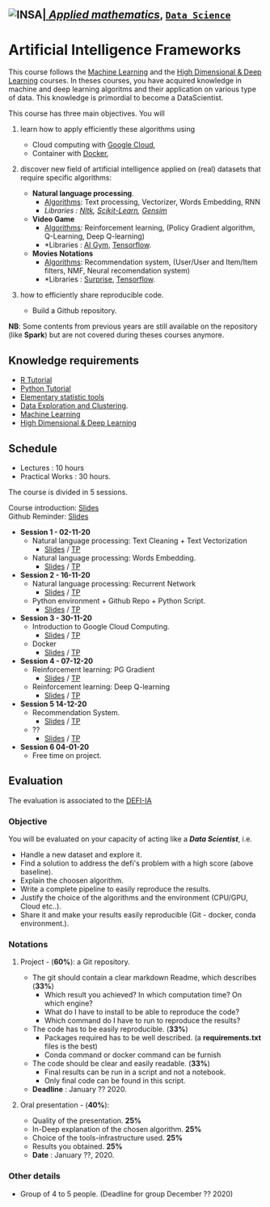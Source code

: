 ## <a href="http://www.insa-toulouse.fr/" ><img src="http://www.math.univ-toulouse.fr/~besse/Wikistat/Images/Logo_INSAvilletoulouse-RVB.png" style="float:left; max-width: 80px; display: inline" alt="INSA"/> |  [*Applied mathematics*](http://www.math.insa-toulouse.fr/fr/index.html), [`Data Science`](http://www.math.insa-toulouse.fr/fr/enseignement.html) 

# Artificial Intelligence Frameworks

This course follows the [Machine Learning](https://github.com/wikistat/Apprentissage) and the [High Dimensional & Deep Learning](https://github.com/wikistat/High-Dimensional-Deep-Learning) courses.
 In theses courses, you have acquired knowledge in machine and deep learning algoritms and their application on various type of data. This knowledge is primordial to become a DataScientist. 

This course has three main objectives. You will 

1. learn how to apply efficiently these algorithms using
    * Cloud computing with [Google Cloud](https://cloud.google.com/gcp/?utm_source=google&utm_medium=cpc&utm_campaign=emea-fr-all-en-dr-bkws-all-all-trial-e-gcp-1003963&utm_content=text-ad-none-any-DEV_c-CRE_167374210213-ADGP_Hybrid%20%7C%20AW%20SEM%20%7C%20BKWS%20~%20EXA_1:1_FR_EN_General_Cloud_TOP_google%20cloud%20platform-KWID_43700016295756942-kwd-26415313501-userloc_9055236&utm_term=KW_google%20cloud%20platform-ST_google%20cloud%20platform&ds_rl=1242853&ds_rl=1245734&ds_rl=1245734&gclid=EAIaIQobChMIvaa_9OmL4gIVFeaaCh3jnQIfEAAYASAAEgJyp_D_BwE),
    * Container with [Docker](https://www.docker.com),

2. discover new field of artificial intelligence applied on (real) datasets that require specific algorithms:
    * **Natural language processing**.
        * <ins>Algorithms</ins>: Text processing, Vectorizer, Words Embedding, RNN
        * *Libraries :  [Nltk](https://www.nltk.org/), [Scikit-Learn](https://www.tensorflow.org/), [Gensim](https://gym.openai.com/)*
    * **Video Game**
        * <ins>Algorithms</ins>: Reinforcement learning, (Policy Gradient algorithm, Q-Learning, Deep Q-learning)
        * *Libraries :  [AI Gym](https://gym.openai.com/), [Tensorflow](https://www.tensorflow.org/).
    * **Movies Notations**
        * <ins>Algorithms</ins>: Recommendation system, (User/User and Item/Item filters, NMF, Neural recomendation system)
        * *Libraries :  [Surprise](https://surprise.readthedocs.io/en/stable/index.html), [Tensorflow](https://www.tensorflow.org/).

3. how to efficiently share reproducible code. 
    * Build a Github repository.

**NB**: Some contents from previous years are still available on the repository (like **Spark**) but are not covered during theses courses anymore. 


## Knowledge requirements

- [R Tutorial](https://github.com/wikistat/Intro-R)
- [Python Tutorial](https://github.com/wikistat/Intro-Python)
- [Elementary statistic tools](https://github.com/wikistat/StatElem)
- [Data Exploration and Clustering](https://github.com/wikistat/Exploration). 
- [Machine Learning](https://github.com/wikistat/Apprentissage)
- [High Dimensional & Deep Learning](https://github.com/wikistat/High-Dimensional-Deep-Learning)


## Schedule

* Lectures : 10 hours
* Practical Works : 30 hours.

The course is divided in 5 sessions.

Course introduction: [Slides](https://github.com/wikistat/AI-Frameworks/blob/master/slides/Course%20Introduction.pdf) <br>
Github Reminder: [Slides](https://github.com/wikistat/AI-Frameworks/blob/master/slides/Github%20-%20Reminder.pdf)


- **Session 1 - 02-11-20**
   - Natural language processing: Text Cleaning + Text Vectorization
        * [Slides](https://github.com/wikistat/AI-Frameworks/blob/master/slides/IA_Frameworks_NLP_RNN.pdf) / [TP](https://github.com/wikistat/AI-Frameworks/blob/master/NatualLangageProcessing/1_cleaning_vectorization.ipynb)
   - Natural language processing: Words Embedding.
        * [Slides](https://github.com/wikistat/AI-Frameworks/blob/master/slides/IA_Frameworks_NLP_RNN.pdf) / [TP](https://github.com/wikistat/AI-Frameworks/blob/master/NatualLangageProcessing/2_words_embedding.ipynb)
- **Session 2 - 16-11-20**
   - Natural language processing: Recurrent Network
        * [Slides](https://github.com/wikistat/AI-Frameworks/blob/master/slides/IA_Frameworks_NLP_RNN.pdf) / [TP](https://github.com/wikistat/AI-Frameworks/blob/master/NatualLangageProcessing/3_recurrent_neural_network.ipynb)
   - Python environment + Github Repo + Python Script.
        * [Slides](https://github.com/wikistat/AI-Frameworks/blob/master/slides/Python%20-%20Script.pdf) / [TP](https://github.com/wikistat/AI-Frameworks/tree/master/CloudComputing)
- **Session 3 - 30-11-20**
   - Introduction to Google Cloud Computing.
        * [Slides](https://github.com/wikistat/AI-Frameworks/blob/master/slides/Google%20cloud.pdf) / [TP](https://github.com/wikistat/AI-Frameworks/tree/master/CloudComputing)
   - Docker
        * [Slides](https://github.com/wikistat/AI-Frameworks/blob/master/slides/Docker.pdf) / [TP](https://github.com/wikistat/AI-Frameworks/tree/master/CloudComputing)
- **Session 4 - 07-12-20**
   - Reinforcement learning: PG Gradient
        * [Slides](https://github.com/wikistat/AI-Frameworks/blob/master/slides/IA_Frameworks_RL.pdf) / [TP](https://github.com/wikistat/AI-Frameworks/tree/master/ReinforcementLearning)
   - Reinforcement learning: Deep Q-learning
        * [Slides](https://github.com/wikistat/AI-Frameworks/blob/master/slides/IA_Frameworks_RL.pdf) / [TP](https://github.com/wikistat/AI-Frameworks/tree/master/ReinforcementLearning)
- **Session 5 14-12-20**
   - Recommendation System. 
        * [Slides](https://github.com/wikistat/AI-Frameworks/blob/master/slides/IA_Framework_RS.pdf) / [TP](https://github.com/wikistat/AI-Frameworks/tree/master/RecomendationSystem)
   - ??
        * [Slides]() / [TP]()
- **Session 6 04-01-20**
   - Free time on project.

   
## Evaluation

The evaluation is associated to the [DEFI-IA](https://defi-ia.insa-toulouse.fr/)

### Objective
    
You will be evaluated on your capacity of acting like a ***Data Scientist***, i.e. 

* Handle a new dataset and explore it.
* Find a solution to address the defi's problem with a high score (above baseline).
* Explain the choosen algorithm.
* Write a complete pipeline to easily reproduce the results.
* Justify the choice of the algorithms and the environment (CPU/GPU, Cloud etc..).
* Share it and make your results easily reproducible (Git -  docker, conda environment.).

### Notations

1. Project - (**60%**): a Git repository.
    * The git should contain a clear markdown Readme, which describes  (**33%**)
        * Which result you achieved? In which computation time? On which engine?
        * What do I have to install to be able to reproduce the code? 
        * Which command do I have to run to reproduce the results?
    * The code has to be easily reproducible.  (**33%**)
        * Packages required has to be well described.
         (a **requirements.txt** files is the best)
        * Conda command or docker command can be furnish 
    * The code should be clear and easily readable. (**33%**)
        * Final results can be run in a script and not a notebook.
        * Only final code can be found in this script. 
    * **Deadline** :  January ?? 2020.
    
2. Oral presentation - (**40%**):
    * Quality of the presentation. **25%**
    * In-Deep explanation of the chosen algorithm. **25%**
    * Choice of the tools-infrastructure used. **25%**
    * Results you obtained. **25%**
    * **Date** : January ??, 2020. 

### Other details

 * Group of 4 to 5 people. (Deadline for group December ?? 2020)